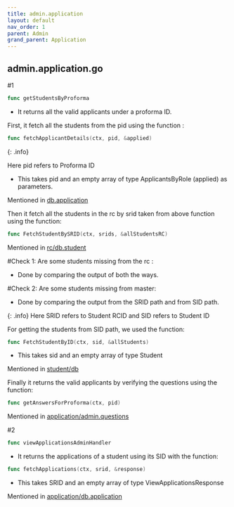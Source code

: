 ```yaml
---
title: admin.application
layout: default
nav_order: 1
parent: Admin
grand_parent: Application
---
```

admin.application.go
---
#1 
```go
func getStudentsByProforma 
```
* It returns all the valid applicants under a proforma ID.

First, it fetch all the students from the pid using the function :
```go
func fetchApplicantDetails(ctx, pid, &applied) 
```
{: .info}

Here pid refers to Proforma ID

- This takes pid and an empty array of type ApplicantsByRole (applied) as parameters.


Mentioned in [db.application]()

Then it fetch all the students in the rc by srid taken from above function using the function:


```go
func FetchStudentBySRID(ctx, srids, &allStudentsRC)
```
Mentioned in [rc/db.student]()

#Check 1:
Are some students missing from the rc :

* Done by comparing the output of both the ways.

#Check 2:
Are some students missing from master:

* Done by comparing the output from the SRID path and from SID path.

{: .info}
Here SRID refers to Student RCID and SID refers to Student ID

For getting the students from SID path, we used the function:
```go
func FetchStudentByID(ctx, sid, &allStudents) 
```
* This takes sid and an empty array of type Student

Mentioned in [student/db]()

Finally it returns the valid applicants by verifying the questions using the function:
```go
func getAnswersForProforma(ctx, pid)
```
Mentioned in [application/admin.questions]()

#2
```go
func viewApplicationsAdminHandler
```
* It returns the applications of a student using its SID with the function:
```go
func fetchApplications(ctx, srid, &response)
```
* This takes SRID and an empty array of type ViewApplicationsResponse

Mentioned in [application/db.application]()


